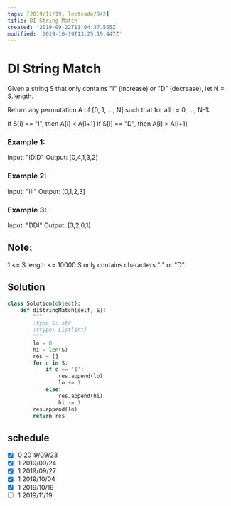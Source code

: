 ```yaml
---
tags: [2019/11/19, leetcode/942]
title: DI String Match
created: '2019-09-22T11:04:37.555Z'
modified: '2019-10-19T13:25:19.447Z'
---
```


# DI String Match

Given a string S that only contains "I" (increase) or "D" (decrease), let N = S.length.

Return any permutation A of [0, 1, ..., N] such that for all i = 0, ..., N-1:

If S[i] == "I", then A[i] < A[i+1]
If S[i] == "D", then A[i] > A[i+1]


### Example 1:

Input: "IDID"
Output: [0,4,1,3,2]

### Example 2:

Input: "III"
Output: [0,1,2,3]

### Example 3:

Input: "DDI"
Output: [3,2,0,1]


## Note:

1 <= S.length <= 10000
S only contains characters "I" or "D".

## Solution

```python
class Solution(object):
    def diStringMatch(self, S):
        """
        :type S: str
        :rtype: List[int]
        """
        lo = 0
        hi = len(S)
        res = []
        for c in S:
            if c == 'I':
                res.append(lo)
                lo += 1
            else:
                res.append(hi)
                hi -= 1
        res.append(lo)
        return res
```

## schedule

* [x] 0 2019/09/23
* [x] 1 2019/09/24
* [x] 1 2019/09/27
* [x] 1 2019/10/04
* [x] 1 2019/10/19
* [ ] 1 2019/11/19
